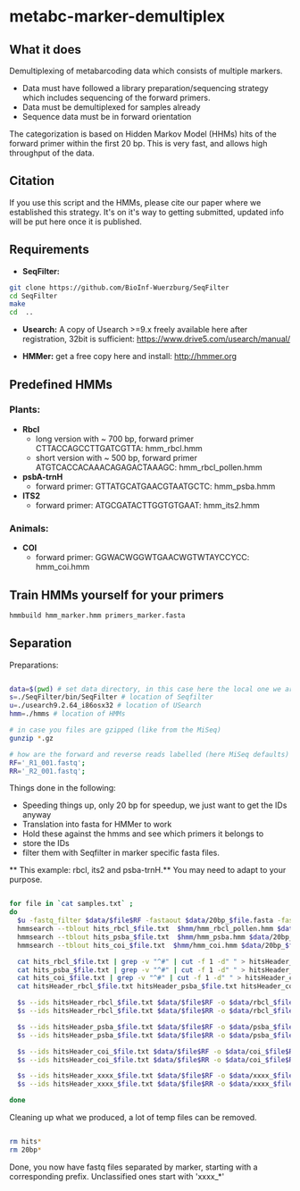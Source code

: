 # metabc-marker-demultiplex

## What it does

Demultiplexing of metabarcoding data which consists of multiple markers.
* Data must have followed a library preparation/sequencing strategy which includes sequencing of the forward primers.
* Data must be demultiplexed for samples already
* Sequence data must be in forward orientation

The categorization is based on Hidden Markov Model (HHMs) hits of the forward primer within the first 20 bp. This is very fast, and allows high throughput of the data.

## Citation

If you use this script and the HMMs, please cite our paper where we established this strategy. It's on it's way to getting submitted, updated info will be put here once it is published.

## Requirements

* **SeqFilter:**

```sh
git clone https://github.com/BioInf-Wuerzburg/SeqFilter
cd SeqFilter
make
cd  ..

```
* **Usearch:** A copy of Usearch >=9.x freely available here after registration, 32bit is sufficient: https://www.drive5.com/usearch/manual/

* **HMMer:** get a free copy here and install: http://hmmer.org

## Predefined HMMs

### Plants:

* **Rbcl**
  * long version with ~ 700 bp, forward primer CTTACCAGCCTTGATCGTTA: hmm_rbcl.hmm
  * short version with ~ 500 bp, forward primer ATGTCACCACAAACAGAGACTAAAGC: hmm_rbcl_pollen.hmm
* **psbA-trnH**
  * forward primer: GTTATGCATGAACGTAATGCTC: hmm_psba.hmm
* **ITS2**
  * forward primer: ATGCGATACTTGGTGTGAAT: hmm_its2.hmm

### Animals:

* **COI**
   * forward primer: GGWACWGGWTGAACWGTWTAYCCYCC: hmm_coi.hmm

## Train HMMs yourself for your primers

```sh
hmmbuild hmm_marker.hmm primers_marker.fasta

```

## Separation

Preparations:

```sh

data=$(pwd) # set data directory, in this case here the local one we are in:
s=./SeqFilter/bin/SeqFilter # location of Seqfilter
u=./usearch9.2.64_i86osx32 # location of USearch
hmm=./hmms # location of HMMs

# in case you files are gzipped (like from the MiSeq)
gunzip *.gz

# how are the forward and reverse reads labelled (here MiSeq defaults)
RF='_R1_001.fastq';
RR='_R2_001.fastq';
```

Things done in the following:
* Speeding things up, only 20 bp for speedup, we just want to get the IDs anyway
* Translation into fasta for HMMer to work
* Hold these against the hmms and see which primers it belongs to
* store the IDs
* filter them with Seqfilter in marker specific fasta files.

** This example: rbcl, its2 and psba-trnH.**
You may need to adapt to your purpose.

```sh

for file in `cat samples.txt` ;
do
  $u -fastq_filter $data/$file$RF -fastaout $data/20bp_$file.fasta -fastq_trunclen 20
  hmmsearch --tblout hits_rbcl_$file.txt  $hmm/hmm_rbcl_pollen.hmm $data/20bp_$file.fasta
  hmmsearch --tblout hits_psba_$file.txt  $hmm/hmm_psba.hmm $data/20bp_$file.fasta
  hmmsearch --tblout hits_coi_$file.txt  $hmm/hmm_coi.hmm $data/20bp_$file.fasta

  cat hits_rbcl_$file.txt | grep -v "^#" | cut -f 1 -d" " > hitsHeader_rbcl_$file.txt
  cat hits_psba_$file.txt | grep -v "^#" | cut -f 1 -d" " > hitsHeader_psba_$file.txt
  cat hits_coi_$file.txt | grep -v "^#" | cut -f 1 -d" " > hitsHeader_coi_$file.txt
  cat hitsHeader_rbcl_$file.txt hitsHeader_psba_$file.txt hitsHeader_coi_$file.txt  > hitsHeader_xxxx_$file.txt

  $s --ids hitsHeader_rbcl_$file.txt $data/$file$RF -o $data/rbcl_$file$RF
  $s --ids hitsHeader_rbcl_$file.txt $data/$file$RR -o $data/rbcl_$file$RR

  $s --ids hitsHeader_psba_$file.txt $data/$file$RF -o $data/psba_$file$RF
  $s --ids hitsHeader_psba_$file.txt $data/$file$RR -o $data/psba_$file$RR

  $s --ids hitsHeader_coi_$file.txt $data/$file$RF -o $data/coi_$file$RF
  $s --ids hitsHeader_coi_$file.txt $data/$file$RR -o $data/coi_$file$RR

  $s --ids hitsHeader_xxxx_$file.txt $data/$file$RF -o $data/xxxx_$file$RF --ids-exclude
  $s --ids hitsHeader_xxxx_$file.txt $data/$file$RR -o $data/xxxx_$file$RR --ids-exclude

done
```

Cleaning up what we produced, a lot of temp files can be removed.

```sh

rm hits*
rm 20bp*

```

Done, you now have fastq files separated by marker, starting with a corresponding prefix. Unclassified ones start with 'xxxx_*'
